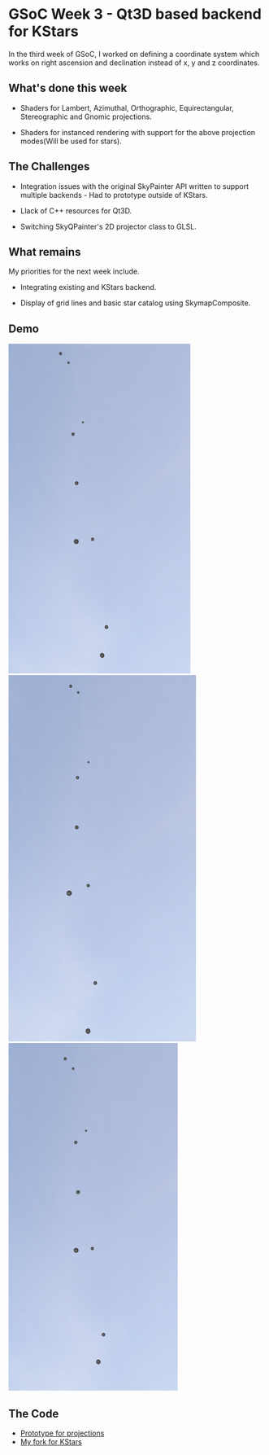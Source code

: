 
# GSoC Week 3 - Qt3D based backend for KStars


In the third week of GSoC, I worked on defining a coordinate system which works on right ascension and declination instead of x, y and z coordinates. 


## What's done this week

- Shaders for Lambert, Azimuthal, Orthographic, Equirectangular, Stereographic and Gnomic projections.

- Shaders for instanced rendering with support for the above projection modes(Will be used for stars).


## The Challenges

- Integration issues with the original SkyPainter API written to support multiple backends - Had to prototype outside of KStars.

- Llack of C++ resources for Qt3D.

- Switching SkyQPainter's 2D projector class to GLSL.


## What remains

My priorities for the next week include.

- Integrating existing and KStars backend.

- Display of grid lines and basic star catalog using SkymapComposite.

## Demo
![Spheres using Lambert Projection](./../assets/posts/images/week-3-1.png)
![Spheres using Azimuthal Projection](./../assets/posts/images/week-3-2.png)
![Spheres using Stereographic Projection](./../assets/posts/images/week-3-3.png)


## The Code

 - [Prototype for projections](https://github.com/Paritosh97/celestial-sphere-sim)
 - [My fork for KStars](https://invent.kde.org/paritosh/kstars)
